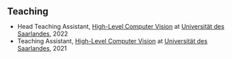 <h1 id="teaching"></h1>

<h2 style="margin: 60px 0px 10px;">Teaching</h2>

<ul>
  <li>
    Head Teaching Assistant, <a href="https://www.mpi-inf.mpg.de/hlcv">High-Level Computer Vision</a> at <a href="https://www.uni-saarland.de/">Universität des Saarlandes</a>, 2022
  </li>
  <li>
    Teaching Assistant, <a href="https://www.mpi-inf.mpg.de/hlcv">High-Level Computer Vision</a> at <a href="https://www.uni-saarland.de/">Universität des Saarlandes</a>, 2021
  </li>
</ul>
